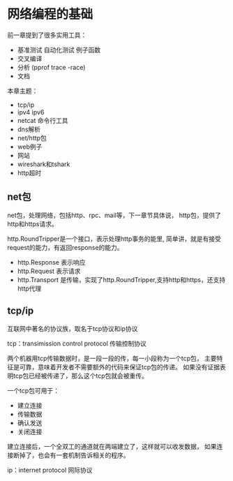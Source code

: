 # 网络编程的基础

前一章提到了很多实用工具：
- 基准测试 自动化测试 例子函数
- 交叉编译
- 分析 (pprof trace -race)
- 文档

本章主题：
- tcp/ip
- ipv4 ipv6
- netcat 命令行工具
- dns解析
- net/http包
- web例子
- 网站
- wireshark和tshark
- http超时


## net包

net包，处理网络，包括http、rpc、mail等，下一章节具体说，
http包，提供了http和https请求。

http.RoundTripper是一个接口，表示处理http事务的能里,
简单讲，就是有接受request的能力，有返回response的能力。

- http.Response 表示响应
- http.Request 表示请求
- http.Transport 是传输，实现了http.RoundTripper,支持http和https，还支持http代理

## tcp/ip

互联网中著名的协议族，取名于tcp协议和ip协议

tcp：transimission control protocol 传输控制协议

两个机器用tcp传输数据时，是一段一段的传，每一小段称为一个tcp包，
主要特征是可靠，意味着开发者不需要额外的代码来保证tcp包的传递。
如果没有证据表明tcp包已经被传递了，那么这个tcp包就会被重传。

一个tcp包可用于：
- 建立连接
- 传输数据
- 确认发送
- 关闭连接

建立连接后，一个全双工的通道就在两端建立了，这样就可以收发数据，
如果连接断掉了，也会有一套机制告诉相关的程序。

ip：internet protocol 网际协议




